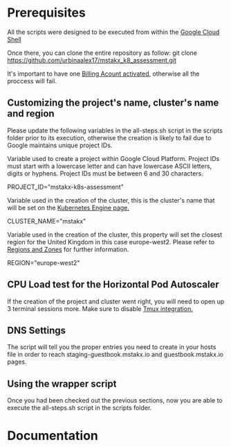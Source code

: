 
# Prerequisites

All the scripts were designed to be executed from within the [Google Cloud Shell](https://console.cloud.google.com/cloudshell)

Once there, you can clone the entire repository as follow:
git clone https://github.com/urbinaalex17/mstakx_k8_assessment.git

It's important to have one [Billing Acount activated](https://console.cloud.google.com/billing), otherwise all the proccess will fail.


## Customizing the project's name, cluster's name and region

Please update the following variables in the all-steps.sh script in the scripts folder prior to its execution, otherwise the creation is likely to fail due to Google maintains unique project IDs.

Variable used to create a project within Google Cloud Platform.
Project IDs must start with a lowercase letter and can have lowercase ASCII letters, digits or hyphens. Project IDs must be between 6 and 30 characters.

PROJECT_ID="mstakx-k8s-assessment"

Variable used in the creation of the cluster, this is the cluster's name that will be set on the [Kubernetes Engine page.](https://console.cloud.google.com/kubernetes)

CLUSTER_NAME="mstakx"

Variable used in the creation of the cluster, this property will set the closest region for the United Kingdom in this case europe-west2. Please refer to [Regions and Zones](https://cloud.google.com/compute/docs/regions-zones/#available) for further information.

REGION="europe-west2"


## CPU Load test for the Horizontal Pod Autoscaler

If the creation of the project and cluster went right, you will need to open up 3 terminal sessions more. Make sure to disable [Tmux integration.](https://cloud.google.com/shell/docs/features#tmux_support)



## DNS Settings

The script will tell you the proper entries you need to create in your hosts file in order to reach staging-guestbook.mstakx.io and guestbook.mstakx.io pages.



## Using the wrapper script


Once you had been checked out the previous sections, now you are able to execute the all-steps.sh script in the scripts folder.


# Documentation


